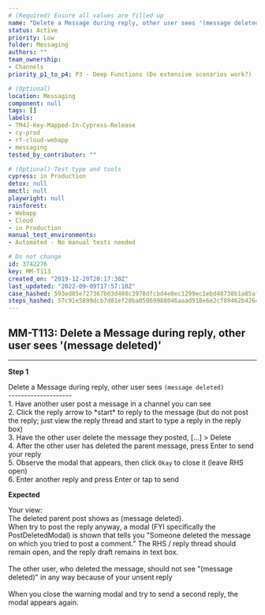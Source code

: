 ```yaml
---
# (Required) Ensure all values are filled up
name: "Delete a Message during reply, other user sees '(message deleted)'"
status: Active
priority: Low
folder: Messaging
authors: ""
team_ownership: 
- Channels
priority_p1_to_p4: P3 - Deep Functions (Do extensive scenarios work?)

# (Optional)
location: Messaging
component: null
tags: []
labels: 
- TM4J-Key-Mapped-In-Cypress-Release
- cy-prod
- rf-cloud-webapp
- messaging
tested_by_contributor: ""

# (Optional) Test type and tools
cypress: in Production
detox: null
mmctl: null
playwright: null
rainforest: 
- Webapp
- Cloud
- in Production
manual_test_environments:
- Automated - No manual tests needed

# Do not change
id: 3742276
key: MM-T113
created_on: "2019-12-20T20:17:30Z"
last_updated: "2022-09-09T17:57:10Z"
case_hashed: 593ed85e727367b03d480c3978dfcbd4e0ec1299ec1ebd48738b1a85afc4f984e45d0e2cc663bba8f3e5c61c2a1875ae
steps_hashed: 57c91e5899dcb7d81ef20ba05069988046aaad918e6e2cf89462b42649c2b0edf7d76f895e2135812c4e99dffd17990b
---
```


<!-- (Auto-generated) Based on frontmatter's "key" and "name" -->

## MM-T113: Delete a Message during reply, other user sees '(message deleted)'

---

**Step 1**

Delete a Message during reply, other user sees `(message deleted)`\
\--------------------\
1\. Have another user post a message in a channel you can see\
2\. Click the reply arrow to \*start\* to reply to the message (but do not post the reply; just view the reply thread and start to type a reply in the reply box)\
3\. Have the other user delete the message they posted, \[...] > Delete\
4\. After the other user has deleted the parent message, press Enter to send your reply\
5\. Observe the modal that appears, then click `Okay` to close it (leave RHS open)\
6\. Enter another reply and press Enter or tap to send

**Expected**

Your view:\
The deleted parent post shows as (message deleted).\
When try to post the reply anyway, a modal (FYI specifically the PostDeletedModal) is shown that tells you "Someone deleted the message on which you tried to post a comment." The RHS / reply thread should remain open, and the reply draft remains in text box.\
\
The other user, who deleted the message, should not see "(message deleted)" in any way because of your unsent reply\
\
When you close the warning modal and try to send a second reply, the modal appears again.
